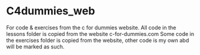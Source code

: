 # C4dummies_web
For code & exercises from the c for dummies website.
All code in the lessons folder is copied from the website c-for-dummies.com
Some code in the exercises folder is copied from the website, other code is my own abd will be marked as such.
